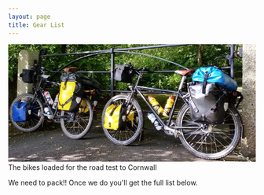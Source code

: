 ```yaml
---
layout: page
title: Gear List
---
```


![Pack](assets/img/Pack.JPG) The bikes loaded for the road test to Cornwall

We need to pack!! Once we do you'll get the full list below.
